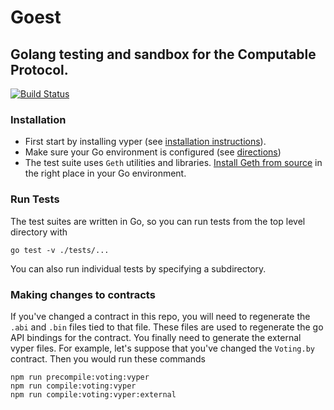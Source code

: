 # Goest

## Golang testing and sandbox for the Computable Protocol.
[![Build Status](https://travis-ci.org/computablelabs/goest.svg?branch=master)](https://travis-ci.org/computablelabs/goest)

### Installation

- First start by installing vyper (see [installation instructions](https://github.com/ethereum/vyper/blob/master/docs/installing-vyper.rst)).
- Make sure your Go environment is configured (see [directions](https://golang.org/doc/install))
- The test suite uses `Geth` utilities and libraries. [Install Geth from source](https://github.com/ethereum/go-ethereum/wiki/Installation-Instructions-for-Ubuntu) in the right place in your Go environment.

### Run Tests

The test suites are written in Go, so you can run tests from the top level directory with
```
go test -v ./tests/...
```

You can also run individual tests by specifying a subdirectory.

### Making changes to contracts

If you've changed a contract in this repo, you will need to regenerate the `.abi` and `.bin` files tied to that file. These files are used to regenerate the go API bindings for the contract. You finally need to generate the external vyper files. For example, let's suppose that you've changed the `Voting.by` contract. Then you would run these commands

```
npm run precompile:voting:vyper
npm run compile:voting:vyper
npm run compile:voting:vyper:external
```


